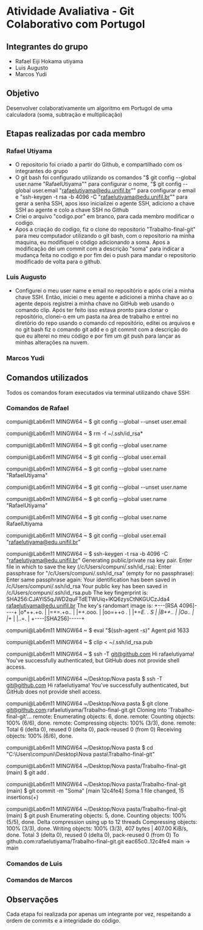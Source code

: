 # Atividade Avaliativa - Git Colaborativo com Portugol

## Integrantes do grupo
- Rafael Eiji Hokama utiyama
- Luis Augusto
- Marcos Yudi

## Objetivo
Desenvolver colaborativamente um algoritmo em Portugol de uma calculadora (soma, subtração e multiplicação)

## Etapas realizadas por cada membro

### Rafael Utiyama
- O repositorio foi criado a partir do Github, e compartilhado com os integrantes do grupo
- O git bash foi configurado utilizando os comandos "$ git config --global user.name "RafaelUtiyama"" para configurar o nome, "$ git config --global user.email "rafaelutiyama@edu.unifil.br"" para configurar o email e "ssh-keygen -t rsa -b 4096 -C "rafaelutiyama@edu.unifil.br"" para gerar a senha SSH, apos isso inicializei o agente SSH, adiciono a chave SSH ao agente e colo a chave SSH no Github
- Criei o arquivo "codigo.por" em branco, para cada membro modificar o codigo.
- Apos a criação do codigo, fiz o clone do repositorio "Trabalho-final-git" para meu computador utilizando o git bash, com o repositorio na minha maquina, eu modifiquei o código adicionando a soma. Apos a modificação dei um commit com a descrição "soma" para indicar a mudança feita no codigo e por fim dei o push para mandar o repositorio modificado de volta para o github.


### Luis Augusto
- Configurei o meu user name e email no repositório e após criei a minha chave SSH. Então, iniciei o meu agente e adicionei a minha chave ao o agente depois registrei a minha chave no GitHub web usando o comando clip. Após ter feito isso estava pronto para clonar o repositório, clonei-o em um pasta na área de trabalho e entrei no diretório do repo usando o comando cd repositório, editei os arquivos e no git bash fiz o comando git add e o git commit com a descrição do que eu alterei no meu código e por fim um git push para lançar as minhas alterações na nuvem.

### Marcos Yudi


## Comandos utilizados
Todos os comandos foram executados via terminal utilizando chave SSH:
### Comandos de Rafael

compuni@Lab6m11 MINGW64 ~
$ git config --global --unset user.email

compuni@Lab6m11 MINGW64 ~
$ rm -f ~/.ssh/id_rsa*

compuni@Lab6m11 MINGW64 ~
$ git config --global user.name

compuni@Lab6m11 MINGW64 ~
$ git config --global user.email

compuni@Lab6m11 MINGW64 ~
$ git config --global user.name "RafaelUtiyama"

compuni@Lab6m11 MINGW64 ~
$ git config --global --unset user.name

compuni@Lab6m11 MINGW64 ~
$ git config --global user.name "RafaelUtiyama"

compuni@Lab6m11 MINGW64 ~
$ git config --global user.name
RafaelUtiyama

compuni@Lab6m11 MINGW64 ~
$ git config --global user.email "rafaelutiyama@edu.unifil.br"

compuni@Lab6m11 MINGW64 ~
$ ssh-keygen -t rsa -b 4096 -C "rafaelutiyama@edu.unifil.br"
Generating public/private rsa key pair.
Enter file in which to save the key (/c/Users/compuni/.ssh/id_rsa):
Enter passphrase for "/c/Users/compuni/.ssh/id_rsa" (empty for no passphrase):
Enter same passphrase again:
Your identification has been saved in /c/Users/compuni/.ssh/id_rsa
Your public key has been saved in /c/Users/compuni/.ssh/id_rsa.pub
The key fingerprint is:
SHA256:CJAYlS5qJWD2quFTdETWUiq+lKQ6zysCtNKGUCzJda4 rafaelutiyama@edu.unifil.br
The key's randomart image is:
+---[RSA 4096]----+
|o*++.+o.         |
|=+=.+o..         |
|++.ooo.          |
|oo=++o .         |
|+=*E. . S        |
|B++..            |
|Oo..             |
|+*               |
|..=.             |
+----[SHA256]-----+

compuni@Lab6m11 MINGW64 ~
$ eval "$(ssh-agent -s)"
Agent pid 1633

compuni@Lab6m11 MINGW64 ~
$ clip < ~/.ssh/id_rsa.pub

compuni@Lab6m11 MINGW64 ~
$ ssh -T git@github.com
Hi rafaelutiyama! You've successfully authenticated, but GitHub does not provide shell access.


compuni@Lab6m11 MINGW64 ~/Desktop/Nova pasta
$ ssh -T git@github.com
Hi rafaelutiyama! You've successfully authenticated, but GitHub does not provide shell access.

compuni@Lab6m11 MINGW64 ~/Desktop/Nova pasta
$ git clone git@github.com:rafaelutiyama/Trabalho-final-git.git
Cloning into 'Trabalho-final-git'...
remote: Enumerating objects: 6, done.
remote: Counting objects: 100% (6/6), done.
remote: Compressing objects: 100% (3/3), done.
remote: Total 6 (delta 0), reused 0 (delta 0), pack-reused 0 (from 0)
Receiving objects: 100% (6/6), done.

compuni@Lab6m11 MINGW64 ~/Desktop/Nova pasta
$ cd "C:\Users\compuni\Desktop\Nova pasta\Trabalho-final-git"

compuni@Lab6m11 MINGW64 ~/Desktop/Nova pasta/Trabalho-final-git (main)
$ git add .

compuni@Lab6m11 MINGW64 ~/Desktop/Nova pasta/Trabalho-final-git (main)
$ git commit -m "Soma"
[main 12c4fe4] Soma
 1 file changed, 15 insertions(+)

compuni@Lab6m11 MINGW64 ~/Desktop/Nova pasta/Trabalho-final-git (main)
$ git push
Enumerating objects: 5, done.
Counting objects: 100% (5/5), done.
Delta compression using up to 12 threads
Compressing objects: 100% (3/3), done.
Writing objects: 100% (3/3), 407 bytes | 407.00 KiB/s, done.
Total 3 (delta 0), reused 0 (delta 0), pack-reused 0 (from 0)
To github.com:rafaelutiyama/Trabalho-final-git.git
   eac65c0..12c4fe4  main -> main


### Comandos de Luis

### Comandos de Marcos


## Observações
Cada etapa foi realizada por apenas um integrante por vez, respeitando a ordem de commits e a integridade do código. 
